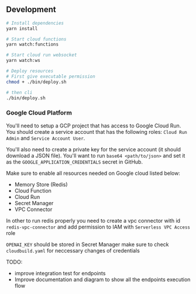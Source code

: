 ## Development

```sh
# Install dependencies
yarn install

# Start cloud functions
yarn watch:functions

# Start cloud run websocket
yarn watch:ws

# Deploy resources
# First give executable permission
chmod + ./bin/deploy.sh

# then cli
./bin/deploy.sh

```

### Google Cloud Platform

You'll need to setup a GCP project that has access to Google Cloud Run. You should create a service account that has the following roles: `Cloud Run Admin` and `Service Account User`.

You'll also need to create a private key for the service account (it should download a JSON file). You'll want to run `base64 <path/to/json>` and set it as the `GOOGLE_APPLICATION_CREDENTIALS` secret in GitHub.

Make sure to enable all resources needed on Google cloud listed below:
  - Memory Store (Redis)
  - Cloud Function
  - Cloud Run
  - Secret Manager
  - VPC Connector

In other to run redis properly you need to create a vpc connector with id `redis-vpc-connector` and add permission to IAM with `Serverless VPC Access` role

`OPENAI_KEY` should be stored in Secret Manager
make sure to check `cloudbuild.yaml` for neccessary changes of credentials


TODO:
- improve integration test for endpoints
- Improve documentation and diagram to show all the endpoints execution flow